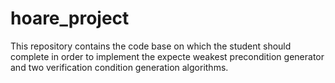 # hoare_project
This repository contains the code base on which the student should complete in order to implement the expecte weakest precondition generator and two verification condition generation algorithms.

